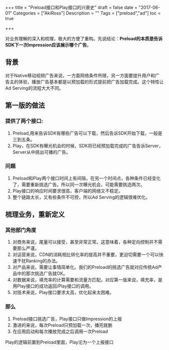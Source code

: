 +++
title = "Preload接口和Play接口的兴衰史"
draft = false
date = "2017-06-01"
Categories = ["AkiRoss"] 
Description = "" 
Tags = ["preload","ad"] 
toc = true

+++

对业务理解的深入和梳理，极大的方便了重构。先说结论：**Preload的本质是告诉SDK下一次Impression应该展示哪个广告**。


## 背景

对于Native移动视频广告来说，一方面网络条件所限，另一方面要提升用户和广告主的体验，播放广告基本都是以预加载的形式提前把广告加载完成。这个特性让Ad Serving的流程大大不同。

## 第一版的做法
### 提供了两个接口:
1. Preload,用来告诉SDK有哪些广告可以下载，然后告诉SDK开始下载，一般是三到五条。
2. Play，在SDK有曝光机会的时候，SDK将已经预加载完成的广告告诉Server，Server从中挑出可播的广告。

### 问题
1. Preload和Play两个接口时间上有间隔，在另一个时间点，各种条件已经变化了，需要重新挑选广告。所以同一次曝光机会，可能需要挑选两次。
2. Play接口的响应时间要求很高，客户端的网络又不稳定。
3. 整个链路太长，又有些条件不可控，所以Ad Serving的逻辑很难优化。


## 梳理业务，重新定义

### 其他部门角度
1. 对商务来说，尾量可以接受，甚至非常正常。这意味着，各种定向控制并不需要那么严谨。
2. 对运营来说，CDN的消耗相比转化率的提高并不重要，更迫切需要一个可以快速干扰Ranking的办法。
3. 对产品来说，需要让事情简单化。我们的Preload的挑选广告就对应传统Ad产品中的那次挑选广告就OK。
4. 对数据来说，填充率的计算需要和流量方匹配。对应第一版来说，填充率，是用Play接口的成功返回/Play接口的调用。
5. 对技术来说，Play接口要求太高，优化起来太困难。

### 那么
1. Preload接口挑选广告，Play接口只做Impression的上报
2. 激进的来说，每次Preload只预加载一次，播完就删
3. 在应用启动和每次播放完成之后调用一次Preload

Play的逻辑前置到Preload里面，Play沦为一个上报接口


